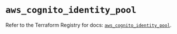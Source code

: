 # `aws_cognito_identity_pool`

Refer to the Terraform Registry for docs: [`aws_cognito_identity_pool`](https://registry.terraform.io/providers/hashicorp/aws/5.78.0/docs/resources/cognito_identity_pool).
